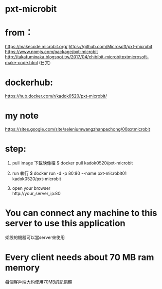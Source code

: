 # pxt-microbit
# from：
https://makecode.microbit.org/
https://github.com/Microsoft/pxt-microbit
https://www.npmjs.com/package/pxt-microbit
http://takafuminaka.blogspot.tw/2017/04/chibibit-microbitpxtmicrosoft-make-code.html (日文)

# dockerhub:
https://hub.docker.com/r/kadok0520/pxt-microbit/

# my note
https://sites.google.com/site/seleniumwangzhanpachong/00pxtmicrobit

# step:
1. pull image  下載映像檔
$ docker pull kadok0520/pxt-microbit

2. run  執行
$ docker run -d -p 80:80 --name pxt-microbit01 kadok0520/pxt-microbit

3. open your browser  
http://your_server_ip:80

# You can connect any machine to this server to use this application
架設的機器可以當server來使用

# Every client needs about 70 MB ram memory
每個客戶端大約使用70MB的記憶體
